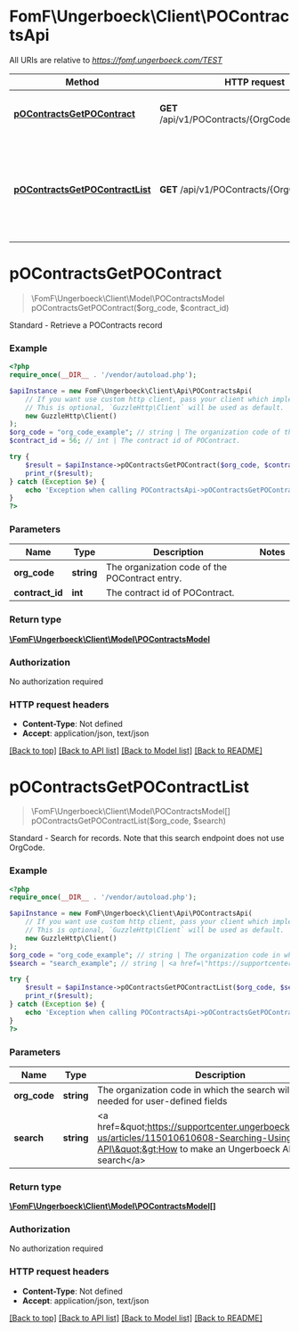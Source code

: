 # FomF\Ungerboeck\Client\POContractsApi

All URIs are relative to *https://fomf.ungerboeck.com/TEST*

Method | HTTP request | Description
------------- | ------------- | -------------
[**pOContractsGetPOContract**](POContractsApi.md#pOContractsGetPOContract) | **GET** /api/v1/POContracts/{OrgCode}/{ContractID} | Standard - Retrieve a POContracts record
[**pOContractsGetPOContractList**](POContractsApi.md#pOContractsGetPOContractList) | **GET** /api/v1/POContracts/{OrgCode} | Standard - Search for records. Note that this search endpoint does not use OrgCode.


# **pOContractsGetPOContract**
> \FomF\Ungerboeck\Client\Model\POContractsModel pOContractsGetPOContract($org_code, $contract_id)

Standard - Retrieve a POContracts record

### Example
```php
<?php
require_once(__DIR__ . '/vendor/autoload.php');

$apiInstance = new FomF\Ungerboeck\Client\Api\POContractsApi(
    // If you want use custom http client, pass your client which implements `GuzzleHttp\ClientInterface`.
    // This is optional, `GuzzleHttp\Client` will be used as default.
    new GuzzleHttp\Client()
);
$org_code = "org_code_example"; // string | The organization code of the POContract entry.
$contract_id = 56; // int | The contract id of POContract.

try {
    $result = $apiInstance->pOContractsGetPOContract($org_code, $contract_id);
    print_r($result);
} catch (Exception $e) {
    echo 'Exception when calling POContractsApi->pOContractsGetPOContract: ', $e->getMessage(), PHP_EOL;
}
?>
```

### Parameters

Name | Type | Description  | Notes
------------- | ------------- | ------------- | -------------
 **org_code** | **string**| The organization code of the POContract entry. |
 **contract_id** | **int**| The contract id of POContract. |

### Return type

[**\FomF\Ungerboeck\Client\Model\POContractsModel**](../Model/POContractsModel.md)

### Authorization

No authorization required

### HTTP request headers

 - **Content-Type**: Not defined
 - **Accept**: application/json, text/json

[[Back to top]](#) [[Back to API list]](../../README.md#documentation-for-api-endpoints) [[Back to Model list]](../../README.md#documentation-for-models) [[Back to README]](../../README.md)

# **pOContractsGetPOContractList**
> \FomF\Ungerboeck\Client\Model\POContractsModel[] pOContractsGetPOContractList($org_code, $search)

Standard - Search for records. Note that this search endpoint does not use OrgCode.

### Example
```php
<?php
require_once(__DIR__ . '/vendor/autoload.php');

$apiInstance = new FomF\Ungerboeck\Client\Api\POContractsApi(
    // If you want use custom http client, pass your client which implements `GuzzleHttp\ClientInterface`.
    // This is optional, `GuzzleHttp\Client` will be used as default.
    new GuzzleHttp\Client()
);
$org_code = "org_code_example"; // string | The organization code in which the search will take place, needed for user-defined fields
$search = "search_example"; // string | <a href=\"https://supportcenter.ungerboeck.com/hc/en-us/articles/115010610608-Searching-Using-the-API\">How to make an Ungerboeck API search</a>

try {
    $result = $apiInstance->pOContractsGetPOContractList($org_code, $search);
    print_r($result);
} catch (Exception $e) {
    echo 'Exception when calling POContractsApi->pOContractsGetPOContractList: ', $e->getMessage(), PHP_EOL;
}
?>
```

### Parameters

Name | Type | Description  | Notes
------------- | ------------- | ------------- | -------------
 **org_code** | **string**| The organization code in which the search will take place, needed for user-defined fields |
 **search** | **string**| &lt;a href&#x3D;\&quot;https://supportcenter.ungerboeck.com/hc/en-us/articles/115010610608-Searching-Using-the-API\&quot;&gt;How to make an Ungerboeck API search&lt;/a&gt; |

### Return type

[**\FomF\Ungerboeck\Client\Model\POContractsModel[]**](../Model/POContractsModel.md)

### Authorization

No authorization required

### HTTP request headers

 - **Content-Type**: Not defined
 - **Accept**: application/json, text/json

[[Back to top]](#) [[Back to API list]](../../README.md#documentation-for-api-endpoints) [[Back to Model list]](../../README.md#documentation-for-models) [[Back to README]](../../README.md)

